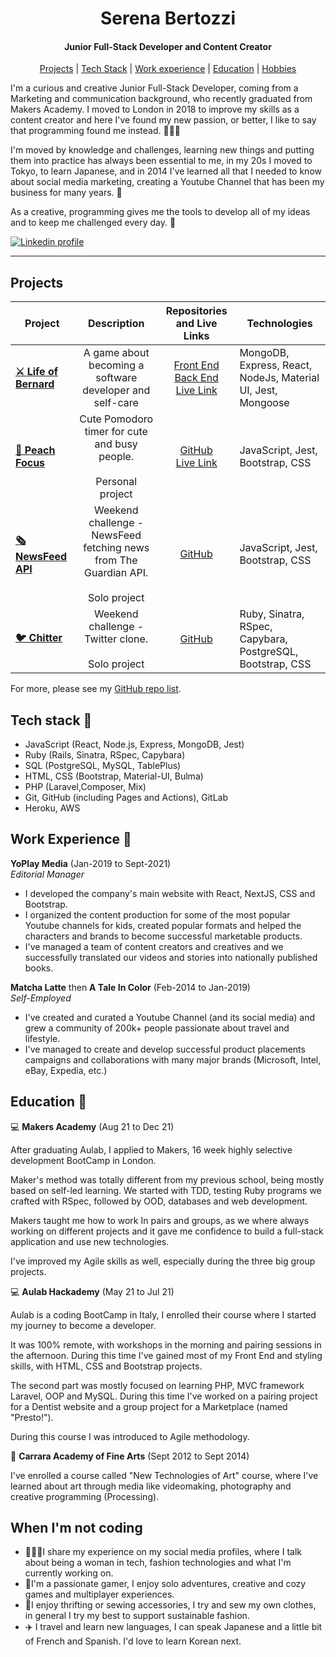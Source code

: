 <div align="center">
  
<h1> Serena Bertozzi </h1>
<h4>Junior Full-Stack Developer and Content Creator</h4>

[Projects](#projects) | [Tech Stack](#techstack) | [Work experience](#work) | [Education](#edu) | [Hobbies](#hobbies)

</div>

I'm a curious and creative Junior Full-Stack Developer, coming from a Marketing and communication background, who recently graduated from Makers Academy.
I moved to London in 2018 to improve my skills as a content creator and here I've found my new passion, or better, I like to say that programming found me instead. 👩🏻‍💻

I'm moved by knowledge and challenges, learning new things and putting them into practice has always been essential to me, in my 20s I moved to Tokyo, to learn Japanese, and in 2014 I've learned all that I needed to know about social media marketing, creating a Youtube Channel that has been my business for many years. 🗼

As a creative, programming gives me the tools to develop all of my ideas and to keep me challenged every day. 🌱

[![Linkedin profile](https://img.shields.io/badge/Linkedin-Serena%20Bertozzi-0077B5?style=social&logo=linkedin&?labelColor=fff)](http://linkedin.com/in/serenabertozzi)

<hr>

<div id="projects"></div>

## Projects

|Project        |Description                    | Repositories and Live Links                 |Technologies              |
|----------|-------------------------------------|--------------------------|-----------------------|
|<b>[⚔️ Life of Bernard](https://life-of-bernard.herokuapp.com/)</b>|<div align="center"> A game about becoming a software developer and self-care</div>|<div align="center">[Front End](https://github.com/serenabertozzi/EP3-Gaming-FE)<br>[Back End](https://github.com/serenabertozzi/EP3-Gaming-BE)<br>[Live Link](https://life-of-bernard.herokuapp.com/)</div>|MongoDB, Express, React, NodeJs, Material UI, Jest, Mongoose          |
|<b>[🍑 Peach Focus](https://github.com/serenabertozzi/peach-focus)</b>|<div align="center"> Cute Pomodoro timer for cute and busy people.<br><br>Personal project</div>|<div align="center">[GitHub](https://github.com/serenabertozzi/peach-focus)<br>[Live Link](https://peach-focus.herokuapp.com/)</div>|JavaScript, Jest, Bootstrap, CSS|
|<b>[🗞 NewsFeed API](https://github.com/serenabertozzi/news-summary-challenge)</b>|<div align="center">Weekend challenge -  NewsFeed fetching news from The Guardian API.<br><br>Solo project</div>|<div align="center">[GitHub](https://github.com/serenabertozzi/news-summary-challenge)</div>|JavaScript, Jest, Bootstrap, CSS|
|<b>[🐦 Chitter](https://github.com/serenabertozzi/chitter-challenge)</b>|<div align="center">Weekend challenge -  Twitter clone.<br><br>Solo project</div>|<div align="center">[GitHub](https://github.com/serenabertozzi/chitter-challenge)</div>|Ruby, Sinatra, RSpec, Capybara, PostgreSQL, Bootstrap, CSS|

For more, please see my [GitHub repo list](https://github.com/serenabertozzi?tab=repositories).

<div id="techstack"></div>

## Tech stack 🤖
- JavaScript (React, Node.js, Express, MongoDB, Jest)
- Ruby (Rails, Sinatra, RSpec, Capybara)
- SQL (PostgreSQL, MySQL, TablePlus)
- HTML, CSS (Bootstrap, Material-UI, Bulma)
- PHP (Laravel,Composer, Mix)
- Git, GitHub (including Pages and Actions), GitLab
- Heroku, AWS

<div id="work"></div>

## Work Experience 💼

**YoPlay Media** (Jan-2019 to Sept-2021)  
_Editorial Manager_

- I developed the company's main website with React, NextJS, CSS and Bootstrap. 
- I organized the content production for some of the most popular Youtube channels for kids, created popular formats and helped the characters and brands to become successful marketable products.
- I've managed a team of content creators and creatives and we successfully translated our videos and stories into nationally published books.


**Matcha Latte** then **A Tale In Color** (Feb-2014 to Jan-2019)  
_Self-Employed_

- I've created and curated a Youtube Channel (and its social media) and grew a community of 200k+ people passionate about travel and lifestyle.
- I've managed to create and develop successful product placements campaigns and collaborations with many major brands (Microsoft, Intel, eBay, Expedia, etc.)

<div id="edu"></div>

## Education 📓

💻 **Makers Academy** (Aug 21 to Dec 21)

After graduating Aulab, I applied to Makers, 16 week highly selective development BootCamp in London.

Maker's method was totally different from my previous school, being mostly based on self-led learning.
We started with TDD, testing Ruby programs we crafted with RSpec, followed by OOD, databases and web development. 

Makers taught me how to work In pairs and groups, as we where always working on different projects and it gave me confidence to build a full-stack application and use new technologies.

I've improved my Agile skills as well, especially during the three big group projects. 


💻 **Aulab Hackademy** (May 21 to Jul 21)

Aulab is a coding BootCamp in Italy, I enrolled their course where I started my journey to become a developer. 

It was 100% remote, with workshops in the morning and pairing sessions in the afternoon. 
During this time I've gained most of my Front End and styling skills, with HTML, CSS and Bootstrap projects. 

The second part was mostly focused on learning PHP, MVC framework Laravel, OOP and MySQL. During this time I've worked on a pairing project for a Dentist website and a group project for a Marketplace (named "Presto!").

During this course I was introduced to Agile methodology.

🎨 **Carrara Academy of Fine Arts** (Sept 2012 to Sept 2014)

I've enrolled a course called "New Technologies of Art" course, where I've learned about art through media like videomaking, photography and creative programming (Processing). 

<div id="hobbies"></div>

## When I'm not coding
- 👩🏻‍💻I share my experience on my social media profiles, where I talk about being a woman in tech, fashion technologies and what I'm currently working on. 
- 👾I'm a passionate gamer, I enjoy solo adventures, creative and cozy games and multiplayer experiences.
- 👖I enjoy thrifting or sewing accessories, I try and sew my own clothes, in general I try my best to support sustainable fashion.
- ✈️ I travel and learn new languages, I can speak Japanese and a little bit of French and Spanish. I'd love to learn Korean next.
